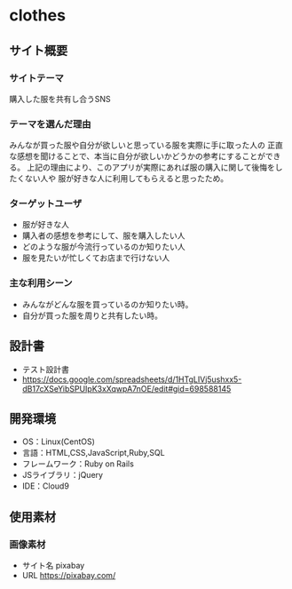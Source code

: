 # clothes

## サイト概要
### サイトテーマ
購入した服を共有し合うSNS

### テーマを選んだ理由
みんなが買った服や自分が欲しいと思っている服を実際に手に取った人の
正直な感想を聞けることで、本当に自分が欲しいかどうかの参考にすることができる。
上記の理由により、このアプリが実際にあれば服の購入に関して後悔をしたくない人や
服が好きな人に利用してもらえると思ったため。

### ターゲットユーザ
- 服が好きな人
- 購入者の感想を参考にして、服を購入したい人
- どのような服が今流行っているのか知りたい人
- 服を見たいが忙しくてお店まで行けない人

### 主な利用シーン
- みんながどんな服を買っているのか知りたい時。
- 自分が買った服を周りと共有したい時。

## 設計書
- テスト設計書
- https://docs.google.com/spreadsheets/d/1HTgLIVj5ushxx5-dB17cXSeYibSPUIpK3xXqwpA7nOE/edit#gid=698588145

## 開発環境
- OS：Linux(CentOS)
- 言語：HTML,CSS,JavaScript,Ruby,SQL
- フレームワーク：Ruby on Rails
- JSライブラリ：jQuery
- IDE：Cloud9

## 使用素材
### 画像素材
- サイト名 pixabay
- URL https://pixabay.com/